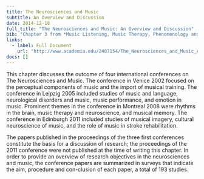 ```yaml
---
title: The Neurosciences and Music
subtitle: An Overview and Discussion
date: 2014-12-18
full_title: "The Neurosciences and Music: An Overview and Discussion"
bib: "Chapter 3 from *Music Listening, Music Therapy, Phenomenology and Neuroscience*, PhD Thesis, Aalborg University 2012"
links:
  - label: Full Document
    url: "http://www.academia.edu/2407154/The_Neurosciences_and_Music_An_Overview_and_Discussion"
docs: []
---
```


This chapter discusses the outcome of four international conferences on The Neurosciences and Music. The conference in Venice 2002 focused on the perceptual components of music and the import of musical training. The conference in Leipzig 2005 included studies of music and language, neurological disorders and music, music performance, and emotion in music. Prominent themes in the conference in Montreal 2008 were rhythms in the brain, music therapy and neuroscience, and musical memory. The conference in Edinburgh 2011 included studies of musical imagery, cultural neuroscience of music, and the role of music in stroke rehabilitation.

The papers published in the proceedings of the three first conferences constitute the basis for a discussion of research; the proceedings of the 2011 conference were not published at the time of writing this chapter. In order to provide an overview of research objectives in the neurosciences and music, the conference papers are summarized in surveys that indicate the aim, procedure and con-clusion of each paper, a total of 193 studies.
